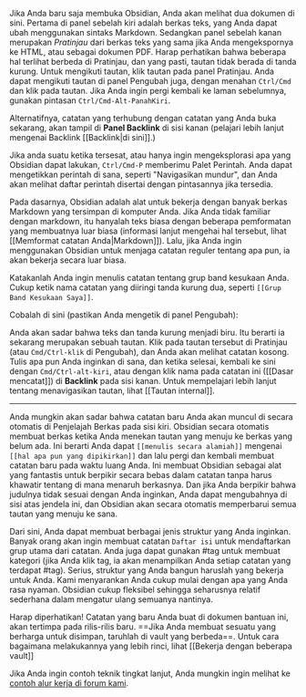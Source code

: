 Jika Anda baru saja membuka Obsidian, Anda akan melihat dua dokumen di sini. Pertama di panel sebelah kiri adalah berkas teks, yang Anda dapat ubah menggunakan sintaks Markdown. Sedangkan panel sebelah kanan merupakan _Pratinjau_ dari berkas teks yang sama jika Anda mengekspornya ke HTML, atau sebagai dokumen PDF. Harap perhatikan bahwa beberapa hal terlihat berbeda di Pratinjau, dan yang pasti, tautan tidak berada di tanda kurung. Untuk mengikuti tautan, klik tautan pada panel Pratinjau. Anda dapat mengikuti tautan di panel Pengubah juga, dengan menahan `Ctrl/Cmd` dan klik pada tautan. Jika Anda ingin pergi kembali ke laman sebelumnya, gunakan pintasan `Ctrl/Cmd-Alt-PanahKiri`.

Alternatifnya, catatan yang terhubung dengan catatan yang Anda buka sekarang, akan tampil di **Panel Backlink** di sisi kanan (pelajari lebih lanjut mengenai Backlink [[Backlink|di sini]].)

Jika anda suatu ketika tersesat, atau hanya ingin mengeksplorasi apa yang Obsidian dapat lakukan, `Ctrl/Cmd-P` memberimu Palet Perintah. Anda dapat mengetikkan perintah di sana, seperti "Navigasikan mundur", dan Anda akan melihat daftar perintah disertai dengan pintasannya jika tersedia.

Pada dasarnya, Obsidian adalah alat untuk bekerja dengan banyak berkas Markdown yang tersimpan di komputer Anda. Jika Anda tidak familiar dengan markdown, itu hanyalah teks biasa dengan beberapa pemformatan yang membuatnya luar biasa (informasi lanjut mengehai hal tersebut, lihat [[Memformat catatan Anda|Markdown]]). Lalu, jika Anda ingin menggunakan Obsidian untuk menjaga catatan reguler tentang apa pun, ia akan bekerja secara luar biasa.

Katakanlah Anda ingin menulis catatan tentang grup band kesukaan Anda. Cukup ketik nama catatan yang diiringi tanda kurung dua, seperti `[[Grup Band Kesukaan Saya]]`.

Cobalah di sini (pastikan Anda mengetik di panel Pengubah):

Anda akan sadar bahwa teks dan tanda kurung menjadi biru. Itu berarti ia sekarang merupakan sebuah tautan. Klik pada tautan tersebut di Pratinjau (atau `Cmd/Ctrl-klik` di Pengubah), dan Anda akan melihat catatan kosong. Tulis apa pun Anda inginkan di sana, dan ketika selesai, kembali ke sini dengan `Cmd/Ctrl-alt-kiri`, atau dengan klik nama pada catatan ini ([[Dasar mencatat]]) di **Backlink** pada sisi kanan. Untuk mempelajari lebih lanjut tentang menavigasikan tautan, lihat [[Tautan internal]].

---

Anda mungkin akan sadar bahwa catatan baru Anda akan muncul di secara otomatis di Penjelajah Berkas pada sisi kiri. Obsidian secara otomatis membuat berkas ketika Anda menekan tautan yang menuju ke berkas yang belum ada. Ini berarti Anda dapat `[[menulis secara alamiah]]` mengenai `[[hal apa pun yang dipikirkan]]` dan lalu pergi dan kembali membuat catatan baru pada waktu luang Anda. Ini membuat Obsidian sebagai alat yang fantastis untuk berpikir secara bebas dalam catatan tanpa harus khawatir tentang di mana menaruh berkasnya. Dan jika Anda berpikir bahwa judulnya tidak sesuai dengan Anda inginkan, Anda dapat mengubahnya di sisi atas jendela ini, dan Obsidian akan secara otomatis memperbarui semua tautan yang menuju ke sana.

Dari sini, Anda dapat membuat berbagai jenis struktur yang Anda inginkan. Banyak orang akan ingin membuat catatan `Daftar isi` untuk mendaftarkan grup utama dari catatan. Anda juga dapat gunakan #tag untuk membuat kategori (jika Anda klik tag, ia akan menampilkan Anda setiap catatan yang terdapat #tag). Serius, struktur yang Anda bangun haruslah yang bekerja untuk Anda. Kami menyarankan Anda cukup mulai dengan apa yang Anda rasa nyaman. Obsidian cukup fleksibel sehingga seharusnya relatif sederhana dalam mengatur ulang semuanya nantinya.

Harap diperhatikan! Catatan yang baru Anda buat di dokumen bantuan ini, akan tertimpa pada rilis-rilis baru. ==Jika Anda membuat sesuatu yang berharga untuk disimpan, taruhlah di vault yang berbeda==. Untuk cara bagaimana melakukannya yang lebih rinci, lihat [[Bekerja dengan beberapa vault]] 

Jika Anda ingin contoh teknik tingkat lanjut, Anda mungkin ingin melihat ke [contoh alur kerja di forum kami](https://forum.obsidian.md/t/example-workflows-in-obsidian/1093).
